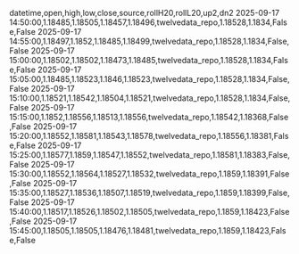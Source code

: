 datetime,open,high,low,close,source,rollH20,rollL20,up2,dn2
2025-09-17 14:50:00,1.18485,1.18505,1.18457,1.18496,twelvedata_repo,1.18528,1.1834,False,False
2025-09-17 14:55:00,1.18497,1.1852,1.18485,1.18499,twelvedata_repo,1.18528,1.1834,False,False
2025-09-17 15:00:00,1.18502,1.18502,1.18473,1.18485,twelvedata_repo,1.18528,1.1834,False,False
2025-09-17 15:05:00,1.18485,1.18523,1.1846,1.18523,twelvedata_repo,1.18528,1.1834,False,False
2025-09-17 15:10:00,1.18521,1.18542,1.18504,1.18521,twelvedata_repo,1.18528,1.1834,False,False
2025-09-17 15:15:00,1.1852,1.18556,1.18513,1.18556,twelvedata_repo,1.18542,1.18368,False,False
2025-09-17 15:20:00,1.18552,1.18581,1.18543,1.18578,twelvedata_repo,1.18556,1.18381,False,False
2025-09-17 15:25:00,1.18577,1.1859,1.18547,1.18552,twelvedata_repo,1.18581,1.18383,False,False
2025-09-17 15:30:00,1.18552,1.18564,1.18527,1.18532,twelvedata_repo,1.1859,1.18391,False,False
2025-09-17 15:35:00,1.18527,1.18536,1.18507,1.18519,twelvedata_repo,1.1859,1.18399,False,False
2025-09-17 15:40:00,1.18517,1.18526,1.18502,1.18505,twelvedata_repo,1.1859,1.18423,False,False
2025-09-17 15:45:00,1.18505,1.18505,1.18476,1.18481,twelvedata_repo,1.1859,1.18423,False,False
